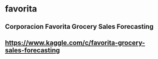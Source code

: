 # favorita

## Corporacion Favorita Grocery Sales Forecasting
## https://www.kaggle.com/c/favorita-grocery-sales-forecasting

